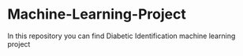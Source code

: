 # Machine-Learning-Project
In this repository you can find Diabetic Identification machine learning project
